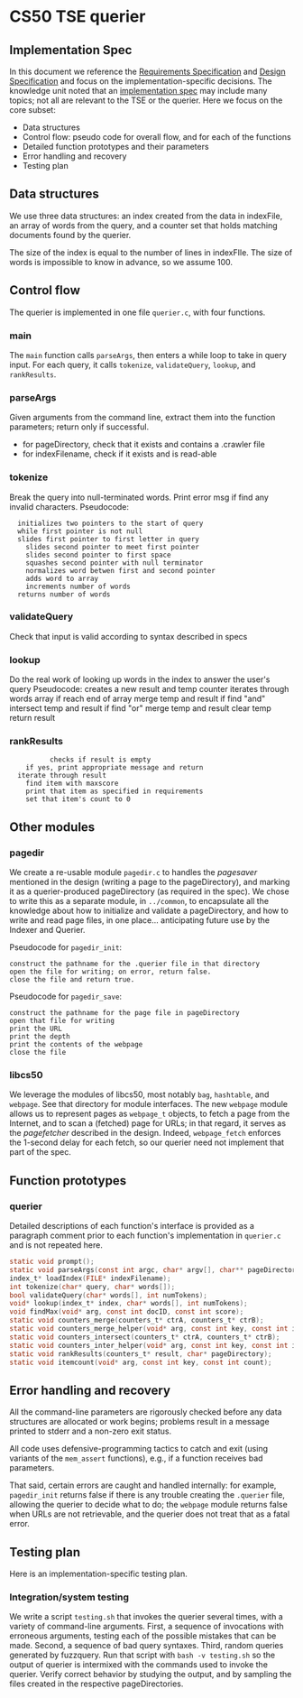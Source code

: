 # CS50 TSE querier
## Implementation Spec

In this document we reference the [Requirements Specification](REQUIREMENTS.md) and [Design Specification](DESIGN.md) and focus on the implementation-specific decisions.
The knowledge unit noted that an [implementation spec](https://github.com/CS50spring2023/home/blob/main/knowledge/units/design.md#implementation-spec) may include many topics; not all are relevant to the TSE or the querier.
Here we focus on the core subset:

-  Data structures
-  Control flow: pseudo code for overall flow, and for each of the functions
-  Detailed function prototypes and their parameters
-  Error handling and recovery
-  Testing plan

## Data structures 

We use three data structures: an index created from the data in indexFile, an array of words from the query, and a counter set that holds matching documents found by the querier.

The size of the index is equal to the number of lines in indexFIle. The size of words is impossible to know in advance, so we assume 100.

## Control flow

The querier is implemented in one file `querier.c`, with four functions.

### main

The `main` function calls `parseArgs`, then enters a while loop to take in query input. 
For each query, it calls `tokenize`, `validateQuery`, `lookup`, and `rankResults`.

### parseArgs

Given arguments from the command line, extract them into the function parameters; return only if successful.

* for pageDirectory, check that it exists and contains a .crawler file
* for indexFilename, check if it exists and is read-able

### tokenize

Break the query into null-terminated words. Print error msg if find any invalid characters.
Pseudocode:
    
      initializes two pointers to the start of query
      while first pointer is not null
      slides first pointer to first letter in query
        slides second pointer to meet first pointer
        slides second pointer to first space
        squashes second pointer with null terminator 
        normalizes word betwen first and second pointer
        adds word to array
        increments number of words
      returns number of words
### validateQuery

Check that input is valid according to syntax described in specs 
### lookup

Do the real work of looking up words in the index to answer the user's query
Pseudocode:
		 creates a new result and temp counter
      iterates through words array
      if reach end of array
        merge temp and result
      if find "and"
        intersect temp and result
      if find "or"
        merge temp and result
        clear temp
      return result

### rankResults
			  checks if result is empty
        if yes, print appropriate message and return
      iterate through result
        find item with maxscore
        print that item as specified in requirements 
        set that item's count to 0

## Other modules

### pagedir

We create a re-usable module `pagedir.c` to handles the *pagesaver*  mentioned in the design (writing a page to the pageDirectory), and marking it as a querier-produced pageDirectory (as required in the spec).
We chose to write this as a separate module, in `../common`, to encapsulate all the knowledge about how to initialize and validate a pageDirectory, and how to write and read page files, in one place... anticipating future use by the Indexer and Querier.

Pseudocode for `pagedir_init`:

	construct the pathname for the .querier file in that directory
	open the file for writing; on error, return false.
	close the file and return true.


Pseudocode for `pagedir_save`:

	construct the pathname for the page file in pageDirectory
	open that file for writing
	print the URL
	print the depth
	print the contents of the webpage
	close the file

### libcs50

We leverage the modules of libcs50, most notably `bag`, `hashtable`, and `webpage`.
See that directory for module interfaces.
The new `webpage` module allows us to represent pages as `webpage_t` objects, to fetch a page from the Internet, and to scan a (fetched) page for URLs; in that regard, it serves as the *pagefetcher* described in the design.
Indeed, `webpage_fetch` enforces the 1-second delay for each fetch, so our querier need not implement that part of the spec.

## Function prototypes

### querier

Detailed descriptions of each function's interface is provided as a paragraph comment prior to each function's implementation in `querier.c` and is not repeated here.

```c
static void prompt();
static void parseArgs(const int argc, char* argv[], char** pageDirectory, char** indexFilename);
index_t* loadIndex(FILE* indexFilename);
int tokenize(char* query, char* words[]);
bool validateQuery(char* words[], int numTokens);
void* lookup(index_t* index, char* words[], int numTokens);
void findMax(void* arg, const int docID, const int score);
static void counters_merge(counters_t* ctrA, counters_t* ctrB);
static void counters_merge_helper(void* arg, const int key, const int item);
static void counters_intersect(counters_t* ctrA, counters_t* ctrB);
static void counters_inter_helper(void* arg, const int key, const int item);
static void rankResults(counters_t* result, char* pageDirectory);
static void itemcount(void* arg, const int key, const int count);
```

## Error handling and recovery

All the command-line parameters are rigorously checked before any data structures are allocated or work begins; problems result in a message printed to stderr and a non-zero exit status.

All code uses defensive-programming tactics to catch and exit (using variants of the `mem_assert` functions), e.g., if a function receives bad parameters.

That said, certain errors are caught and handled internally: for example, `pagedir_init` returns false if there is any trouble creating the `.querier` file, allowing the querier to decide what to do; the `webpage` module returns false when URLs are not retrievable, and the querier does not treat that as a fatal error.

## Testing plan

Here is an implementation-specific testing plan.

### Integration/system testing

We write a script `testing.sh` that invokes the querier several times, with a variety of command-line arguments.
First, a sequence of invocations with erroneous arguments, testing each of the possible mistakes that can be made.
Second, a sequence of bad query syntaxes.
Third, random queries generated by fuzzquery.
Run that script with `bash -v testing.sh` so the output of querier is intermixed with the commands used to invoke the querier.
Verify correct behavior by studying the output, and by sampling the files created in the respective pageDirectories.
